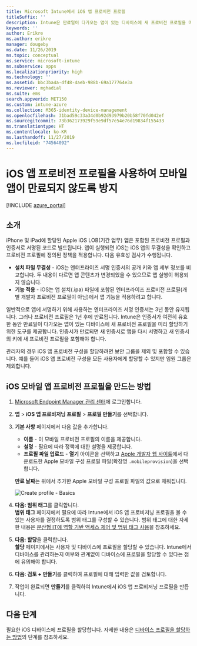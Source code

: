 ```yaml
---
title: Microsoft Intune에서 iOS 앱 프로비전 프로필
titleSuffix: ''
description: Intune은 만료일이 다가오는 앱이 있는 디바이스에 새 프로비전 프로필을 미리 할당하기 위한 도구를 제공합니다.
keywords: ''
author: Erikre
ms.author: erikre
manager: dougeby
ms.date: 11/26/2019
ms.topic: conceptual
ms.service: microsoft-intune
ms.subservice: apps
ms.localizationpriority: high
ms.technology: ''
ms.assetid: bbc3ba4a-df48-4aeb-988b-69a177764e3a
ms.reviewer: mghadial
ms.suite: ems
search.appverid: MET150
ms.custom: intune-azure
ms.collection: M365-identity-device-management
ms.openlocfilehash: 31bad59c33a34d0b92d93979b20b58f70fd042ef
ms.sourcegitcommit: 73b362173929f59e9df57e54e76d19834f155433
ms.translationtype: HT
ms.contentlocale: ko-KR
ms.lasthandoff: 11/27/2019
ms.locfileid: "74564092"
---
```

# <a name="use-ios-app-provisioning-profiles-to-prevent-your-apps-from-expiring"></a>iOS 앱 프로비전 프로필을 사용하여 모바일 앱이 만료되지 않도록 방지

[!INCLUDE [azure_portal](../includes/azure_portal.md)]

## <a name="introduction"></a>소개

iPhone 및 iPad에 할당된 Apple iOS LOB(기간 업무) 앱은 포함된 프로비전 프로필과 인증서로 서명된 코드로 빌드됩니다. 앱이 실행되면 iOS는 iOS 앱의 무결성을 확인하고 프로비전 프로필에 정의된 정책을 적용합니다. 다음 유효성 검사가 수행됩니다.

- **설치 파일 무결성** - iOS는 엔터프라이즈 서명 인증서의 공개 키와 앱 세부 정보를 비교합니다. 두 내용이 다르면 앱 콘텐츠가 변경되었을 수 있으므로 앱 실행이 허용되지 않습니다.
- **기능 적용** - iOS는 앱 설치(.ipa) 파일에 포함된 엔터프라이즈 프로비전 프로필(개별 개발자 프로비전 프로필이 아님)에서 앱 기능을 적용하려고 합니다.


일반적으로 앱에 서명하기 위해 사용하는 엔터프라이즈 서명 인증서는 3년 동안 유지됩니다. 그러나 프로비전 프로필은 1년 후에 만료됩니다. Intune은 인증서가 여전히 유효한 동안 만료일이 다가오는 앱이 있는 디바이스에 새 프로비전 프로필을 미리 할당하기 위한 도구를 제공합니다.
인증서가 만료되면 새 인증서로 앱을 다시 서명하고 새 인증서의 키에 새 프로비전 프로필을 포함해야 합니다.

관리자의 경우 iOS 앱 프로비전 구성을 할당하려면 보안 그룹을 제외 및 포함할 수 있습니다. 예를 들어 iOS 앱 프로비전 구성을 모든 사용자에게 할당할 수 있지만 임원 그룹은 제외합니다.

## <a name="how-to-create-an-ios-mobile-app-provisioning-profile"></a>iOS 모바일 앱 프로비전 프로필을 만드는 방법

1. [Microsoft Endpoint Manager 관리 센터](https://go.microsoft.com/fwlink/?linkid=2109431)에 로그인합니다.
2. **앱** > **iOS 앱 프로비저닝 프로필** > **프로필 만들기**를 선택합니다.
3. **기본 사항** 페이지에서 다음 값을 추가합니다.
    - **이름** - 이 모바일 프로비전 프로필의 이름을 제공합니다.
    - **설명** - 필요에 따라 정책에 대한 설명을 제공합니다.
    - **프로필 파일 업로드** - **열기** 아이콘을 선택하고 [Apple 개발자 웹 사이트](https://developer.apple.com/)에서 다운로드한 Apple 모바일 구성 프로필 파일(확장명 `.mobileprovision`)을 선택합니다.

   **만료 날짜**는 위에서 추가한 Apple 모바일 구성 프로필 파일의 값으로 채워집니다.<br>

   <img alt="Create profile - Basics" src="~/apps/media/app-provisioning-profile-ios/app-provisioning-profile-ios-01.png">

4. **다음: 범위 태그**를 클릭합니다.<br>
   **범위 태그** 페이지에서 필요에 따라 Intune에서 iOS 앱 프로비저닝 프로필을 볼 수 있는 사용자를 결정하도록 범위 태그를 구성할 수 있습니다. 범위 태그에 대한 자세한 내용은 [분산형 IT에 역할 기반 액세스 제어 및 범위 태그 사용](../fundamentals/scope-tags.md)을 참조하세요.
5. **다음: 할당**을 클릭합니다.<br>
   **할당** 페이지에서는 사용자 및 디바이스에 프로필을 할당할 수 있습니다. Intune에서 디바이스를 관리하는지 여부와 관계없이 디바이스에 프로필을 할당할 수 있다는 점에 유의해야 합니다.
6. **다음: 검토 + 만들기**를 클릭하여 프로필에 대해 입력한 값을 검토합니다.
7. 작업이 완료되면 **만들기**를 클릭하여 Intune에서 iOS 앱 프로비저닝 프로필을 만듭니다. 

## <a name="next-steps"></a>다음 단계

필요한 iOS 디바이스에 프로필을 할당합니다. 자세한 내용은 [디바이스 프로필을 할당하는 방법](../device-profile-assign.md)의 단계를 참조하세요.
